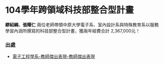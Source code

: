 # 104學年跨領域科技部整合型計畫

**繆紹綱、張耀仁** 兩位老師帶領中原大學電子系、室內設計系與特殊教育系以服務學習內涵所撰寫的科技部整合型計畫，獲兩年經費合計 2,367,000元！

### 出處
- [電子工程學系-教師傑出表現-教師傑出表現](http://www.el.cycu.edu.tw/wSite/ct?xItem=58588&ctNode=20063&mp=46002#02)
